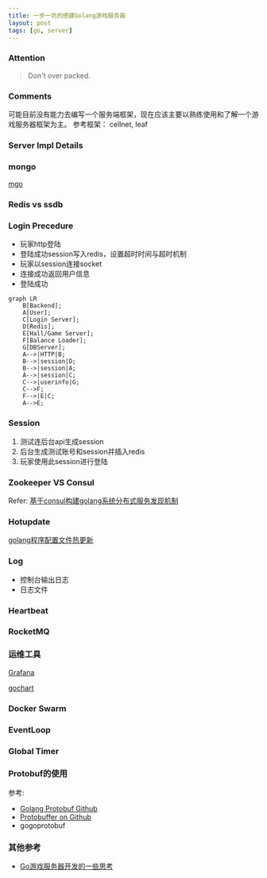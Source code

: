 ```yaml
---
title: 一步一坑的搭建Golang游戏服务器
layout: post
tags: [go, server]
---
```


### Attention
> Don't over packed.

### Comments
可能目前没有能力去编写一个服务端框架，现在应该主要以熟练使用和了解一个游戏服务器框架为主。
参考框架： cellnet, leaf

### Server Impl Details

###  mongo

[mgo](<https://cloud.tencent.com/developer/article/1381764>)

### Redis vs ssdb

### Login Precedure

* 玩家http登陆
* 登陆成功session写入redis，设置超时时间与超时机制
* 玩家以session连接socket
* 连接成功返回用户信息
* 登陆成功

```mermaid
graph LR
	B[Backend];
	A[User];
	C[Login Server];
	D[Redis];
	E[Hall/Game Server];
	F[Balance Loader];
	G[DBServer];
	A-->|HTTP|B;
	B-->|session|D;
	B-->|session|A;
	A-->|session|C;
	C-->|userinfo|G;
	C-->F;
	F-->|E|C;
	A-->E;
```

### Session

1. 测试连后台api生成session
2. 后台生成测试账号和session并插入redis
3. 玩家使用此session进行登陆

### Zookeeper VS Consul
Refer:
[基于consul构建golang系统分布式服务发现机制](http://www.bugclosed.com/post/5)

### Hotupdate

[golang程序配置文件热更新](http://www.bugclosed.com/post/4)

### Log

* 控制台输出日志
* 日志文件

### Heartbeat



### RocketMQ



### 运维工具

[Grafana](https://www.cnblogs.com/imyalost/p/9873641.html)

[gochart](https://github.com/fananchong/gochart)

### Docker Swarm



### EventLoop



### Global Timer

### Protobuf的使用

参考:
* [Golang Protobuf Github](https://github.com/golang/protobuf)
* [Protobuffer on Github](
https://github.com/protocolbuffers/protobuf)
* gogoprotobuf

### 其他参考

* [Go游戏服务器开发的一些思考](https://blog.csdn.net/u013272009/article/details/73001638)


